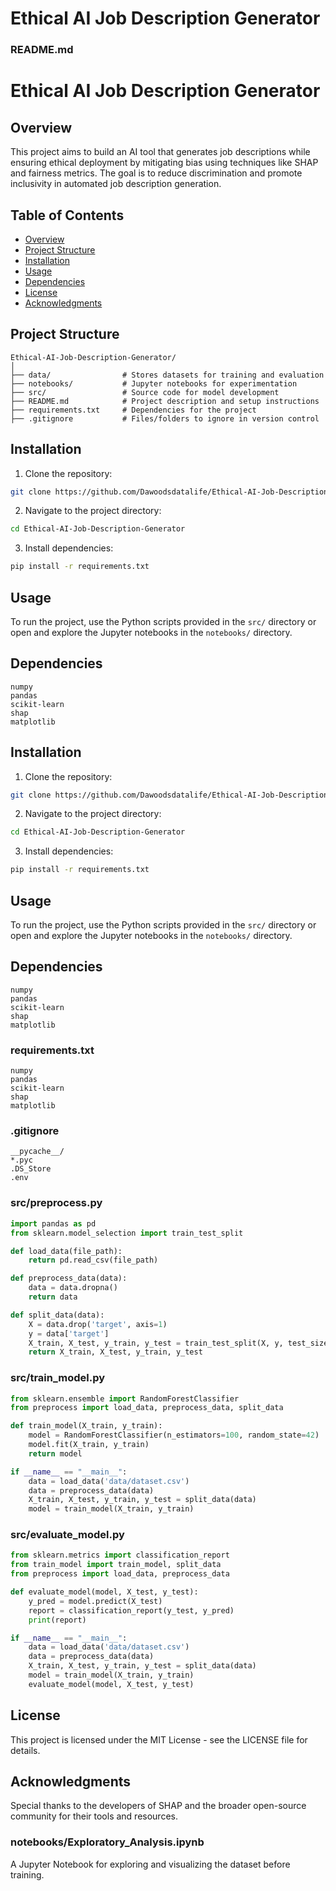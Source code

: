 # Ethical AI Job Description Generator

### README.md

# Ethical AI Job Description Generator

## Overview
This project aims to build an AI tool that generates job descriptions while ensuring ethical deployment by mitigating bias using techniques like SHAP and fairness metrics. The goal is to reduce discrimination and promote inclusivity in automated job description generation.

## Table of Contents
- [Overview](#overview)
- [Project Structure](#project-structure)
- [Installation](#installation)
- [Usage](#usage)
- [Dependencies](#dependencies)
- [License](#license)
- [Acknowledgments](#acknowledgments)

## Project Structure
```
Ethical-AI-Job-Description-Generator/
│
├── data/                # Stores datasets for training and evaluation
├── notebooks/           # Jupyter notebooks for experimentation
├── src/                 # Source code for model development
├── README.md            # Project description and setup instructions
├── requirements.txt     # Dependencies for the project
├── .gitignore           # Files/folders to ignore in version control
```

## Installation
1. Clone the repository:
```bash
git clone https://github.com/Dawoodsdatalife/Ethical-AI-Job-Description-Generator.git
```
2. Navigate to the project directory:
```bash
cd Ethical-AI-Job-Description-Generator
```
3. Install dependencies:
```bash
pip install -r requirements.txt
```

## Usage
To run the project, use the Python scripts provided in the `src/` directory or open and explore the Jupyter notebooks in the `notebooks/` directory.

## Dependencies
```
numpy
pandas
scikit-learn
shap
matplotlib
```
## Installation
1. Clone the repository:
```bash
git clone https://github.com/Dawoodsdatalife/Ethical-AI-Job-Description-Generator.git
```
2. Navigate to the project directory:
```bash
cd Ethical-AI-Job-Description-Generator
```
3. Install dependencies:
```bash
pip install -r requirements.txt
```

## Usage
To run the project, use the Python scripts provided in the `src/` directory or open and explore the Jupyter notebooks in the `notebooks/` directory.

## Dependencies
```
numpy
pandas
scikit-learn
shap
matplotlib
```

### requirements.txt
```
numpy
pandas
scikit-learn
shap
matplotlib
```

### .gitignore
```
__pycache__/
*.pyc
.DS_Store
.env
```

### src/preprocess.py
```python
import pandas as pd
from sklearn.model_selection import train_test_split

def load_data(file_path):
    return pd.read_csv(file_path)

def preprocess_data(data):
    data = data.dropna()
    return data

def split_data(data):
    X = data.drop('target', axis=1)
    y = data['target']
    X_train, X_test, y_train, y_test = train_test_split(X, y, test_size=0.2, random_state=42)
    return X_train, X_test, y_train, y_test
```

### src/train_model.py
```python
from sklearn.ensemble import RandomForestClassifier
from preprocess import load_data, preprocess_data, split_data

def train_model(X_train, y_train):
    model = RandomForestClassifier(n_estimators=100, random_state=42)
    model.fit(X_train, y_train)
    return model

if __name__ == "__main__":
    data = load_data('data/dataset.csv')
    data = preprocess_data(data)
    X_train, X_test, y_train, y_test = split_data(data)
    model = train_model(X_train, y_train)
```

### src/evaluate_model.py
```python
from sklearn.metrics import classification_report
from train_model import train_model, split_data
from preprocess import load_data, preprocess_data

def evaluate_model(model, X_test, y_test):
    y_pred = model.predict(X_test)
    report = classification_report(y_test, y_pred)
    print(report)

if __name__ == "__main__":
    data = load_data('data/dataset.csv')
    data = preprocess_data(data)
    X_train, X_test, y_train, y_test = split_data(data)
    model = train_model(X_train, y_train)
    evaluate_model(model, X_test, y_test)
```

## License
This project is licensed under the MIT License - see the LICENSE file for details.

## Acknowledgments
Special thanks to the developers of SHAP and the broader open-source community for their tools and resources.

### notebooks/Exploratory_Analysis.ipynb
A Jupyter Notebook for exploring and visualizing the dataset before training.
